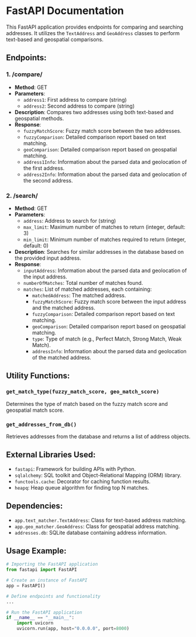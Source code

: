 # FastAPI Documentation

This FastAPI application provides endpoints for comparing and searching addresses. It utilizes the `TextAddress` and `GeoAddress` classes to perform text-based and geospatial comparisons.

## Endpoints:

### 1. /compare/
- **Method**: GET
- **Parameters**: 
    - `address1`: First address to compare (string)
    - `address2`: Second address to compare (string)
- **Description**: Compares two addresses using both text-based and geospatial methods.
- **Response**: 
    - `fuzzyMatchScore`: Fuzzy match score between the two addresses.
    - `fuzzyComparison`: Detailed comparison report based on text matching.
    - `geoComparison`: Detailed comparison report based on geospatial matching.
    - `address1Info`: Information about the parsed data and geolocation of the first address.
    - `address2Info`: Information about the parsed data and geolocation of the second address.

### 2. /search/
- **Method**: GET
- **Parameters**: 
    - `address`: Address to search for (string)
    - `max_limit`: Maximum number of matches to return (integer, default: 3)
    - `min_limit`: Minimum number of matches required to return (integer, default: 0)
- **Description**: Searches for similar addresses in the database based on the provided input address.
- **Response**: 
    - `inputAddress`: Information about the parsed data and geolocation of the input address.
    - `numberOfMatches`: Total number of matches found.
    - `matches`: List of matched addresses, each containing:
        - `matchedAddress`: The matched address.
        - `fuzzyMatchScore`: Fuzzy match score between the input address and the matched address.
        - `fuzzyComparison`: Detailed comparison report based on text matching.
        - `geoComparison`: Detailed comparison report based on geospatial matching.
        - `type`: Type of match (e.g., Perfect Match, Strong Match, Weak Match).
        - `addressInfo`: Information about the parsed data and geolocation of the matched address.

## Utility Functions:

### `get_match_type(fuzzy_match_score, geo_match_score)`
Determines the type of match based on the fuzzy match score and geospatial match score.

### `get_addresses_from_db()`
Retrieves addresses from the database and returns a list of address objects.

## External Libraries Used:
- `fastapi`: Framework for building APIs with Python.
- `sqlalchemy`: SQL toolkit and Object-Relational Mapping (ORM) library.
- `functools.cache`: Decorator for caching function results.
- `heapq`: Heap queue algorithm for finding top N matches.

## Dependencies:
- `app.text_matcher.TextAddress`: Class for text-based address matching.
- `app.geo_matcher.GeoAddress`: Class for geospatial address matching.
- `addresses.db`: SQLite database containing address information.

## Usage Example:
```python
# Importing the FastAPI application
from fastapi import FastAPI

# Create an instance of FastAPI
app = FastAPI()

# Define endpoints and functionality
...

# Run the FastAPI application
if __name__ == "__main__":
    import uvicorn
    uvicorn.run(app, host="0.0.0.0", port=8000)
